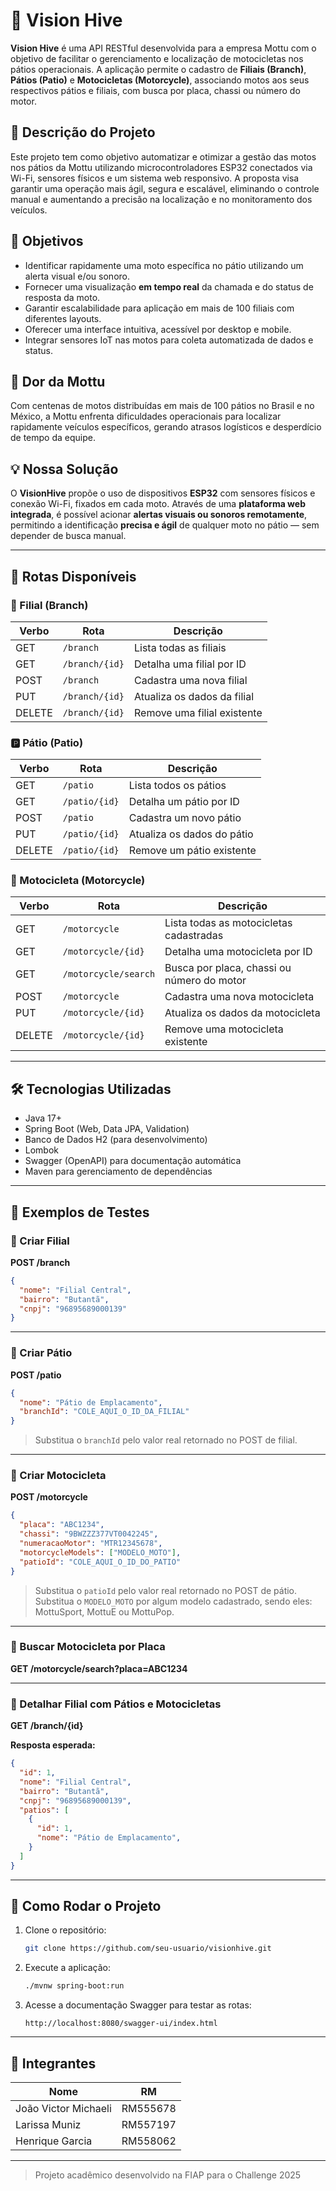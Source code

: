 # 🚀 Vision Hive

**Vision Hive** é uma API RESTful desenvolvida para a empresa Mottu com o objetivo de facilitar o gerenciamento e localização de motocicletas nos pátios operacionais. A aplicação permite o cadastro de **Filiais (Branch)**, **Pátios (Patio)** e **Motocicletas (Motorcycle)**, associando motos aos seus respectivos pátios e filiais, com busca por placa, chassi ou número do motor.

## 📌 Descrição do Projeto

Este projeto tem como objetivo automatizar e otimizar a gestão das motos nos pátios da Mottu utilizando microcontroladores ESP32 conectados via Wi-Fi, sensores físicos e um sistema web responsivo. A proposta visa garantir uma operação mais ágil, segura e escalável, eliminando o controle manual e aumentando a precisão na localização e no monitoramento dos veículos.

## 🎯 Objetivos

- Identificar rapidamente uma moto específica no pátio utilizando um alerta visual e/ou sonoro.
- Fornecer uma visualização **em tempo real** da chamada e do status de resposta da moto.
- Garantir escalabilidade para aplicação em mais de 100 filiais com diferentes layouts.
- Oferecer uma interface intuitiva, acessível por desktop e mobile.
- Integrar sensores IoT nas motos para coleta automatizada de dados e status.

## 🚨 Dor da Mottu

Com centenas de motos distribuídas em mais de 100 pátios no Brasil e no México, a Mottu enfrenta dificuldades operacionais para localizar rapidamente veículos específicos, gerando atrasos logísticos e desperdício de tempo da equipe.

## 💡 Nossa Solução

O **VisionHive** propõe o uso de dispositivos **ESP32** com sensores físicos e conexão Wi-Fi, fixados em cada moto. Através de uma **plataforma web integrada**, é possível acionar **alertas visuais ou sonoros remotamente**, permitindo a identificação **precisa e ágil** de qualquer moto no pátio — sem depender de busca manual.

---

## 🔗 Rotas Disponíveis

### 🏢 Filial (Branch)
| Verbo | Rota                  | Descrição                        |
|-------|-----------------------|---------------------------------|
| GET   | `/branch`         | Lista todas as filiais           |
| GET   | `/branch/{id}`    | Detalha uma filial por ID        |
| POST  | `/branch`         | Cadastra uma nova filial         |
| PUT   | `/branch/{id}`    | Atualiza os dados da filial      |
| DELETE| `/branch/{id}`    | Remove uma filial existente      |

### 🅿️ Pátio (Patio)
| Verbo | Rota                  | Descrição                        |
|-------|-----------------------|---------------------------------|
| GET   | `/patio`          | Lista todos os pátios            |
| GET   | `/patio/{id}`     | Detalha um pátio por ID          |
| POST  | `/patio`          | Cadastra um novo pátio           |
| PUT   | `/patio/{id}`     | Atualiza os dados do pátio       |
| DELETE| `/patio/{id}`     | Remove um pátio existente        |

### 🛵 Motocicleta (Motorcycle)
| Verbo | Rota                     | Descrição                                      |
|-------|--------------------------|-----------------------------------------------|
| GET   | `/motorcycle`        | Lista todas as motocicletas cadastradas       |
| GET   | `/motorcycle/{id}`   | Detalha uma motocicleta por ID                 |
| GET   | `/motorcycle/search` | Busca por placa, chassi ou número do motor    |
| POST  | `/motorcycle`        | Cadastra uma nova motocicleta                  |
| PUT   | `/motorcycle/{id}`   | Atualiza os dados da motocicleta               |
| DELETE| `/motorcycle/{id}`   | Remove uma motocicleta existente               |

---

## 🛠 Tecnologias Utilizadas

- Java 17+
- Spring Boot (Web, Data JPA, Validation)
- Banco de Dados H2 (para desenvolvimento)
- Lombok
- Swagger (OpenAPI) para documentação automática
- Maven para gerenciamento de dependências

---

## 🧪 Exemplos de Testes

### 🔹 Criar Filial

**POST /branch**

```json
{
  "nome": "Filial Central",
  "bairro": "Butantã",
  "cnpj": "96895689000139"
}
```

---

### 🔹 Criar Pátio

**POST /patio**

```json
{
  "nome": "Pátio de Emplacamento",
  "branchId": "COLE_AQUI_O_ID_DA_FILIAL"
}
```

> Substitua o `branchId` pelo valor real retornado no POST de filial.

---

### 🔹 Criar Motocicleta

**POST /motorcycle**

```json
{
  "placa": "ABC1234",
  "chassi": "9BWZZZ377VT0042245",
  "numeracaoMotor": "MTR12345678",
  "motorcycleModels": ["MODELO_MOTO"],
  "patioId": "COLE_AQUI_O_ID_DO_PATIO"
}
```

> Substitua o `patioId` pelo valor real retornado no POST de pátio.
> Substitua o `MODELO_MOTO` por algum modelo cadastrado, sendo eles: MottuSport, MottuE ou MottuPop.

---

### 🔹 Buscar Motocicleta por Placa

**GET /motorcycle/search?placa=ABC1234**

---

### 🔹 Detalhar Filial com Pátios e Motocicletas

**GET /branch/{id}**

**Resposta esperada:**

```json
{
  "id": 1,
  "nome": "Filial Central",
  "bairro": "Butantã",
  "cnpj": "96895689000139",
  "patios": [
    {
      "id": 1,
      "nome": "Pátio de Emplacamento",
    }
  ]
}
```

---

## 🚀 Como Rodar o Projeto

1. Clone o repositório:
   ```bash
   git clone https://github.com/seu-usuario/visionhive.git
   ```

2. Execute a aplicação:
   ```bash
   ./mvnw spring-boot:run
   ```

3. Acesse a documentação Swagger para testar as rotas:
   ```
   http://localhost:8080/swagger-ui/index.html
   ```

---

## 👥 Integrantes

| Nome                   | RM       |
|------------------------|----------|
| João Victor Michaeli   | RM555678 |
| Larissa Muniz          | RM557197 |
| Henrique Garcia        | RM558062 |

---

> Projeto acadêmico desenvolvido na FIAP para o Challenge 2025
